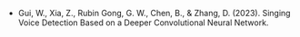 - Gui, W., Xia, Z., Rubin Gong, G. W., Chen, B., & Zhang, D. (2023). Singing Voice Detection Based on a Deeper Convolutional 
Neural Network.

